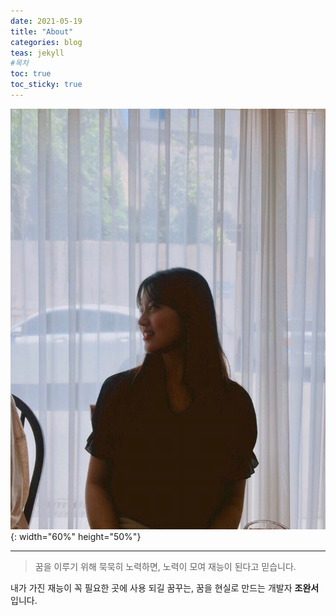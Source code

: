 ```yaml
---
date: 2021-05-19
title: "About"
categories: blog
teas: jekyll
#목차
toc: true  
toc_sticky: true
---
```



![jpg](/assets/images/myself.jpeg "내사진"){: width="60%" height="50%"}

---

>꿈을 이루기 위해 묵묵히 노력하면,
노력이 모여 재능이 된다고 믿습니다.

내가 가진 재능이 꼭 필요한 곳에 사용 되길 꿈꾸는,
꿈을 현실로 만드는 개발자 **조완서** 입니다.
